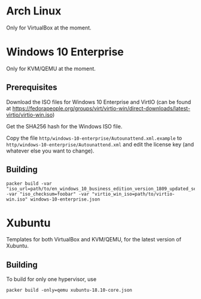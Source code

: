 # Arch Linux

Only for VirtualBox at the moment.

# Windows 10 Enterprise

Only for KVM/QEMU at the moment.

## Prerequisites

Download the ISO files for Windows 10 Enterprise and VirtIO (can be found at
https://fedorapeople.org/groups/virt/virtio-win/direct-downloads/latest-virtio/virtio-win.iso)

Get the SHA256 hash for the Windows ISO file.

Copy the file `http/windows-10-enterprise/Autounattend.xml.example` to
`http/windows-10-enterprise/Autounattend.xml` and edit the license key (and
whatever else you want to change).

## Building
```
packer build -var "iso_url=path/to/en_windows_10_business_edition_version_1809_updated_sept_2018_x64_dvd_f0b7dc68.iso" -var "iso_checksum=foobar" -var "virtio_win_iso=path/to/virtio-win.iso" windows-10-enterprise.json
```

# Xubuntu

Templates for both VirtualBox and KVM/QEMU, for the latest version of Xubuntu.

## Building

To build for only one hypervisor, use
```
packer build -only=qemu xubuntu-18.10-core.json
```